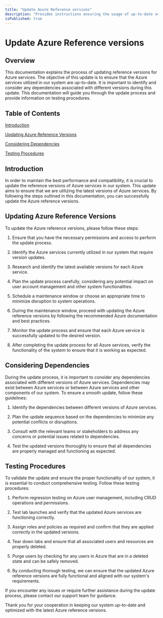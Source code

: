 ```yaml
---
title: "Update Azure Reference versions"
description: "Provides instructions ensuring the usage of up-to-date versions and identifying dependencies between different versions."
isPublished: true
---
```


# Update Azure Reference versions

## Overview

This documentation explains the process of updating reference versions for Azure services. The objective of this update is to ensure that the Azure services utilized in our system are up-to-date. It is important to identify and consider any dependencies associated with different versions during this update. This documentation will guide you through the update process and provide information on testing procedures.

## Table of Contents

[Introduction](#introduction)

[Updating Azure Reference Versions](#updating-azure-reference-versions)

[Considering Dependencies](#considering-dependencies)

[Testing Procedures](#testing-procedures)

## Introduction

In order to maintain the best performance and compatibility, it is crucial to update the reference versions of Azure services in our system. This update aims to ensure that we are utilizing the latest versions of Azure services. By following the steps outlined in this documentation, you can successfully update the Azure reference versions.

## Updating Azure Reference Versions

To update the Azure reference versions, please follow these steps:

1.  Ensure that you have the necessary permissions and access to perform the update process.

1.  Identify the Azure services currently utilized in our system that require version updates.

1.  Research and identify the latest available versions for each Azure service.

1.  Plan the update process carefully, considering any potential impact on user account management and other system functionalities.

1.  Schedule a maintenance window or choose an appropriate time to minimize disruption to system operations.

1.  During the maintenance window, proceed with updating the Azure reference versions by following the recommended Azure documentation and best practices.

1.  Monitor the update process and ensure that each Azure service is successfully updated to the desired version.

1.  After completing the update process for all Azure services, verify the functionality of the system to ensure that it is working as expected.

## Considering Dependencies

During the update process, it is important to consider any dependencies associated with different versions of Azure services. Dependencies may exist between Azure services or between Azure services and other components of our system. To ensure a smooth update, follow these guidelines:

1.  Identify the dependencies between different versions of Azure services.

1.  Plan the update sequence based on the dependencies to minimize any potential conflicts or disruptions.

1.  Consult with the relevant teams or stakeholders to address any concerns or potential issues related to dependencies.

1.  Test the updated versions thoroughly to ensure that all dependencies are properly managed and functioning as expected.

## Testing Procedures

To validate the update and ensure the proper functionality of our system, it is essential to conduct comprehensive testing. Follow these testing procedures:

1.  Perform regression testing on Azure user management, including CRUD operations and permissions.

1.  Test lab launches and verify that the updated Azure services are functioning correctly.

1.  Assign roles and policies as required and confirm that they are applied correctly in the updated versions.

1.  Tear down labs and ensure that all associated users and resources are properly deleted.

1.  Purge users by checking for any users in Azure that are in a deleted state and can be safely removed.

1.  By conducting thorough testing, we can ensure that the updated Azure reference versions are fully functional and aligned with our system's requirements.

If you encounter any issues or require further assistance during the update process, please contact our support team for guidance.

Thank you for your cooperation in keeping our system up-to-date and optimized with the latest Azure reference versions.